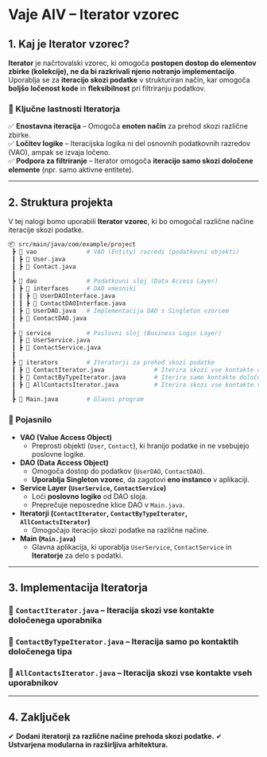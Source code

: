 # **Vaje AIV – Iterator vzorec**

## **1. Kaj je Iterator vzorec?**
**Iterator** je načrtovalski vzorec, ki omogoča **postopen dostop do elementov zbirke (kolekcije), ne da bi razkrivali njeno notranjo implementacijo**.  
Uporablja se za **iteracijo skozi podatke** v strukturiran način, kar omogoča **boljšo ločenost kode** in **fleksibilnost** pri filtriranju podatkov.

### **🔹 Ključne lastnosti Iteratorja**
✅ **Enostavna iteracija** – Omogoča **enoten način** za prehod skozi različne zbirke.  
✅ **Ločitev logike** – Iteracijska logika ni del osnovnih podatkovnih razredov (VAO), ampak se izvaja ločeno.  
✅ **Podpora za filtriranje** – Iterator omogoča **iteracijo samo skozi določene elemente** (npr. samo aktivne entitete).  

---

## **2. Struktura projekta**
V tej nalogi bomo uporabili **Iterator vzorec**, ki bo omogočal različne načine iteracije skozi podatke. 

```bash
📦 src/main/java/com/example/project
 ┣ 📂 vao              # VAO (Entity) razredi (podatkovni objekti)
 ┃ ┣ 📜 User.java
 ┃ ┣ 📜 Contact.java
 ┃
 ┣ 📂 dao              # Podatkovni sloj (Data Access Layer)
 ┃ ┣ 📂 interfaces     # DAO vmesniki
 ┃ ┃ ┣ 📜 UserDAOInterface.java
 ┃ ┃ ┣ 📜 ContactDAOInterface.java
 ┃ ┣ 📜 UserDAO.java   # Implementacija DAO s Singleton vzorcem
 ┃ ┣ 📜 ContactDAO.java
 ┃
 ┣ 📂 service          # Poslovni sloj (Business Logic Layer)
 ┃ ┣ 📜 UserService.java
 ┃ ┣ 📜 ContactService.java
 ┃
 ┣ 📂 iterators        # Iteratorji za prehod skozi podatke
 ┃ ┣ 📜 ContactIterator.java              # Iterira skozi vse kontakte določenega uporabnika
 ┃ ┣ 📜 ContactByTypeIterator.java        # Iterira samo kontakte določenega tipa (npr. mobile)
 ┃ ┣ 📜 AllContactsIterator.java          # Iterira skozi vse kontakte vseh uporabnikov
 ┃
 ┣ 📜 Main.java        # Glavni program
```

### **🔹 Pojasnilo**
- **VAO (Value Access Object)**  
  - Preprosti objekti (`User`, `Contact`), ki hranijo podatke in ne vsebujejo poslovne logike.  
- **DAO (Data Access Object)**  
  - Omogoča dostop do podatkov (`UserDAO`, `ContactDAO`).  
  - **Uporablja Singleton vzorec**, da zagotovi **eno instanco** v aplikaciji.  
- **Service Layer (`UserService`, `ContactService`)**  
  - Loči **poslovno logiko** od DAO sloja.  
  - Preprečuje neposredne klice DAO v `Main.java`.  
- **Iteratorji (`ContactIterator`, `ContactByTypeIterator`, `AllContactsIterator`)**  
  - Omogočajo iteracijo skozi podatke na različne načine.  
- **Main (`Main.java`)**  
  - Glavna aplikacija, ki uporablja `UserService`, `ContactService` in **Iteratorje** za delo s podatki.  

---

## **3. Implementacija Iteratorja**
### **📜 `ContactIterator.java` – Iteracija skozi vse kontakte določenega uporabnika**

### **📜 `ContactByTypeIterator.java` – Iteracija samo po kontaktih določenega tipa**

### **📜 `AllContactsIterator.java` – Iteracija skozi vse kontakte vseh uporabnikov**

---

## **4. Zaključek** 
✔ **Dodani iteratorji za različne načine prehoda skozi podatke.** 
✔ **Ustvarjena modularna in razširljiva arhitektura.**  
